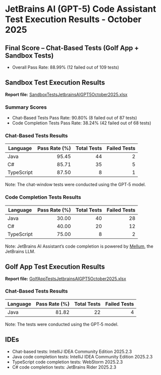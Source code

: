 # JetBrains AI (GPT-5) Code Assistant Test Execution Results - October 2025

## Final Score – Chat-Based Tests (Golf App + Sandbox Tests)
- Overall Pass Rate: 88.99% (12 failed out of 109 tests)

## Sandbox Test Execution Results
**Report file:** [SandboxTestsJetbrainsAIGPT5October2025.xlsx](../../../../../reports/2025/SandboxTestsJetbrainsAIGPT5October2025.xlsx)

### Summary Scores
- Chat-Based Tests Pass Rate: 90.80% (8 failed out of 87 tests)
- Code Completion Tests Pass Rate: 38.24% (42 failed out of 68 tests)

### Chat-Based Tests Results
| Language   | Pass Rate (%) | Total Tests | Failed Tests |
|------------|---------------:|------------:|-------------:|
| Java       | 95.45          | 44          | 2            |
| C#         | 85.71          | 35          | 5            |
| TypeScript | 87.50          | 8           | 1            |

Note: The chat-window tests were conducted using the GPT‑5 model.

### Code Completion Tests Results
| Language   | Pass Rate (%) | Total Tests | Failed Tests |
|------------|---------------:|------------:|-------------:|
| Java       | 30.00          | 40          | 28           |
| C#         | 40.00          | 20          | 12           |
| TypeScript | 75.00          | 8           | 2            |

Note: JetBrains AI Assistant’s code completion is powered by [Mellum](https://blog.jetbrains.com/blog/2024/10/22/introducing-mellum-jetbrains-new-llm-built-for-developers/), the JetBrains LLM.

## Golf App Test Execution Results
**Report file:** [GolfAppTestsJetbrainsAIGPT5October2025.xlsx](../../../../../reports/2025/GolfAppTestsJetbrainsAIGPT5October2025.xlsx)

### Chat-Based Tests Results
| Language | Pass Rate (%) | Total Tests | Failed Tests |
|---------|---------------:|------------:|-------------:|
| Java    | 81.82          | 22          | 4            |

Note: The tests were conducted using the GPT‑5 model.

## IDEs
- Chat-based tests: IntelliJ IDEA Community Edition 2025.2.3
- Java code completion tests: IntelliJ IDEA Community Edition 2025.2.3
- TypeScript code completion tests: WebStorm 2025.2.3
- C# code completion tests: JetBrains Rider 2025.2.3
